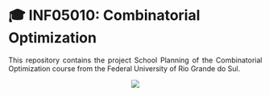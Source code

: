 # 🎓 INF05010: Combinatorial Optimization

<div align = "justify">
  <p>
    This repository contains the project School Planning of the Combinatorial Optimization course from the Federal University of Rio Grande do Sul.
  </p>
</div>

<div align = "center">
  <img src="https://github.com/elknoblich/INF05010/assets/133152739/92900d16-521d-4587-99c9-0231b39348c0">
</div>

<!--
  <img src="https://github.com/elknoblich/INF05010/assets/133152739/92900d16-521d-4587-99c9-0231b39348c0">
  ![001](https://github.com/elknoblich/INF05010/assets/133152739/92900d16-521d-4587-99c9-0231b39348c0)
-->
